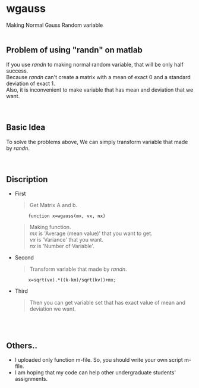 # wgauss
Making Normal Gauss Random variable
<br/><br/>

## Problem of using "randn" on matlab
If you use _randn_ to making normal random variable, that will be only half success.   
Because _randn_ can't create a matrix with a mean of exact 0 and a standard deviation of exact 1.   
Also, it is inconvenient to make variable that has mean and deviation that we want.   
<br/><br/>

## Basic Idea
To solve the problems above, We can simply transform variable that made by _randn_.   
<br/><br/>

## Discription
 * First
   > Get Matrix A and b. 
   ```
        function x=wgauss(mx, vx, nx)
    ```
   > Making function.    
   > _mx_ is 'Average (mean value)' that you want to get.   
   > _vx_ is 'Variance' that you want.   
   > _nx_ is 'Number of Variable'.   

 * Second  
   > Transform variable that made by _randn_.        
   ```
        x=sqrt(vx).*((k-km)/sqrt(kv))+mx; 
    ```
 * Third
   > Then you can get variable set that has exact value of mean and deviation we want.
   
<br/><br/>

## Others..   
 * I uploaded only function m-file. So, you should write your own script m-file. 
 * I am hoping that my code can help other undergraduate students' assignments.
